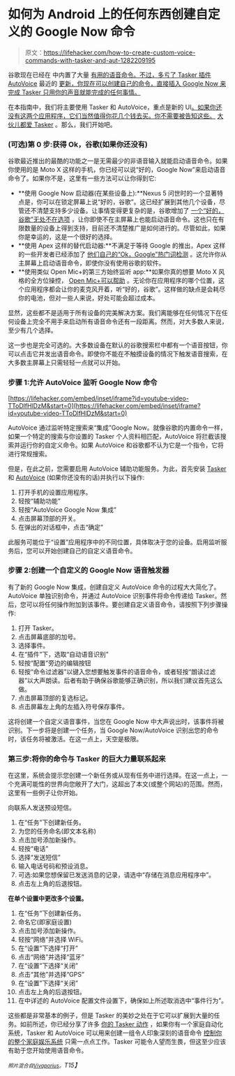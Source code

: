 # 如何为 Android 上的任何东西创建自定义的 Google Now 命令

> 原文：<https://lifehacker.com/how-to-create-custom-voice-commands-with-tasker-and-aut-1282209195>

谷歌现在已经在 中内置了大量 [有用的语音命令。不过，多亏了 Tasker 插件 AutoVoice](https://lifehacker.com/everything-you-didnt-know-you-could-do-with-google-voi-512727229) 最近的 [更新，你现在可以创建自己的命令，直接插入 Google Now 来完成 Tasker 只用你的声音就能完成的任何事情。](http://lifehacker.com/preview/autovoice-now-lets-you-create-custom-google-now-command-1607156863)



在本指南中，我们将主要使用 Tasker 和 AutoVoice，重点是新的 UI[。如果你还没有这两个应用程序，它们当然值得你花几个钱去买。你不需要被告知这些。](https://lifehacker.com/taskers-new-user-friendly-ui-makes-automating-your-andr-5992802) [大伙儿都爱 Tasker](http://lifehacker.com/show-us-your-best-tasker-actions-487360630) 。那么，我们开始吧。

### (可选)第 0 步:获得 Ok，谷歌(如果你还没有)

谷歌最近推出的最酷的功能之一是无需最少的非语音输入就能启动语音命令。如果你使用的是 Moto X 这样的手机，你已经可以说“好的，Google Now”来启动语音命令了。如果你不是，这里有一些方法可以让你得到它:

*   **使用 Google Now 启动器(在某些设备上):**Nexus 5 问世时的一个显著特点是，你可以在锁定屏幕上说“好的，谷歌”。这已经扩展到其他几个设备，尽管还不清楚支持多少设备。让事情变得更复杂的是，谷歌增加了 [一个“好的，谷歌”无处不在选项](http://www.androidpolice.com/2014/06/25/apk-download-google-search-v3-5-14-brings-ok-google-hotword-detection-to-any-screen/) ，让你即使不在主屏幕上也能启动语音命令。这也只在有限数量的设备上得到支持，目前还不清楚推广是如何进行的。尽管如此，如果你是幸运的，这是一个很好的选择。
*   **使用 Apex 这样的替代启动器:**不满足于等待 Google 的推出，Apex 这样的一些开发者已经添加了 [他们自己的“Ok，Google”热门词检测](http://www.androidpolice.com/2014/06/25/apex-launcher-adds-ok-google-hotword-detection-and-dynamic-icon-support-for-today-calendar-in-version-2-4/) 。这允许你从主屏幕上启动语音命令，即使你没有使用谷歌的软件。
*   **使用类似 Open Mic+的第三方始终监听 app:**如果你真的想要 Moto X 风格的全方位操控， [Open Mic+可以帮助](http://lifehacker.com/open-mic-brings-the-moto-xs-touchless-control-to-any-1211465747) 。无论你在应用程序的哪个位置，这个应用程序都会让你的麦克风开着，听“好的，谷歌”。这样做的缺点是会耗尽你的电池，但对一些人来说，好处可能会超过成本。

显然，这些都不是适用于所有设备的完美解决方案。我们离能够在任何情况下在任何设备上完全不用手来启动所有语音命令还有一段距离。然而，对大多数人来说，至少有几个选择。

这一步也是完全可选的。大多数设备在默认的谷歌搜索栏中都有一个语音按钮，你可以点击它并发出语音命令。即使你不能在不触摸设备的情况下触发语音搜索，在大多数主屏幕上只需轻轻一点就可以开始。

### 步骤 1:允许 AutoVoice 监听 Google Now 命令

 [https://lifehacker.com/embed/inset/iframe?id=youtube-video-TToDlfHlDzM&start=0](https://lifehacker.com/embed/inset/iframe?id=youtube-video-TToDlfHlDzM&start=0) 

AutoVoice 通过监听特定搜索来“集成”Google Now。就像谷歌的内置命令一样，如果一个特定的搜索与你设置的 Tasker 个人资料相匹配，AutoVoice 将拦截该搜索并运行你的自定义命令。如果 AutoVoice 和谷歌都不认为它是一个指令，它将进行常规搜索。

但是，在此之前，您需要启用 AutoVoice 辅助功能服务。为此，首先安装 [Tasker](https://play.google.com/store/apps/details?id=net.dinglisch.android.taskerm) 和 [AutoVoice](https://play.google.com/store/apps/details?id=com.joaomgcd.autovoice) (如果你还没有的话)并执行以下操作:

1.  打开手机的设置应用程序。
2.  轻按“辅助功能”
3.  轻按“AutoVoice Google Now 集成”
4.  点击屏幕顶部的开关。
5.  在弹出的对话框中，点击“确定”

此服务可能位于“设置”应用程序中的不同位置，具体取决于您的设备。启用监听服务后，您可以开始创建自己的自定义语音命令。

### 步骤 2:创建一个自定义的 Google Now 语音触发器

有了新的 Google Now 集成，创建自定义 AutoVoice 命令的过程大大简化了。AutoVoice 单独识别命令，并通过 AutoVoice 识别事件将命令传递给 Tasker。然后，您可以将任何操作附加到该事件。要创建自定义语音命令，请按照下列步骤操作:

1.  打开 Tasker。
2.  点击屏幕底部的加号。
3.  选择事件。
4.  在“插件”下，选取“自动语音识别”
5.  轻按“配置”旁边的编辑按钮
6.  轻按“命令过滤器”以键入您想要触发事件的语音命令，或者轻按“朗读过滤器”以大声朗读。后者有助于确保谷歌能够正确识别，所以我们建议首先这么做。
7.  点击屏幕顶部的复选标记。
8.  点击屏幕左上角的左插入符号保存事件。

这将创建一个自定义语音事件，当您在 Google Now 中大声说出时，该事件将被识别。下一步将是创建一个任务，当 Google Now/AutoVoice 识别出您的命令时，该任务将被激活。在这一点上，天空是极限。

### 第三步:将你的命令与 Tasker 的巨大力量联系起来

在这里，系统会提示您创建一个新任务或从现有任务中进行选择。在这一点上，一个充满可能性的世界向您敞开了大门，这超出了本文(或整个网站)的范围。然而，这里有一些例子让你开始。

向联系人发送预设短信。

1.  在“任务”下创建新任务。
2.  为您的任务命名(即文本名称)
3.  点击加号添加新操作。
4.  轻按“电话”
5.  选择“发送短信”
6.  输入电话号码和预设消息。
7.  可选:如果您想保留已发送消息的记录，请选中“存储在消息应用程序中”。
8.  点击左上角的后退按钮。

**在单个设置中更改多个设置。**

1.  在“任务”下创建新任务。
2.  命名它(即家庭设置)
3.  点击加号添加新操作。
4.  轻按“网络”并选择 WiFi。
5.  在“设置”下选择“打开”
6.  点击“网络”并选择“蓝牙”
7.  在“设置”下选择“关闭”
8.  点击“其他”并选择“GPS”
9.  在“设置”下选择“关闭”
10.  点击左上角的后退按钮。
11.  在中详述的 AutoVoice 配置文件设置下，确保如上所述取消选中“事件行为”。

这些都是非常基本的例子，但是 Tasker 的美妙之处在于它可以扩展到大量的任务。如前所述，你已经分享了许多 [你的 Tasker 动作](http://lifehacker.com/show-us-your-best-tasker-actions-487360630) ，如果你有一个家庭自动化系统，Tasker 和 AutoVoice 可以用来创建一组令人印象深刻的语音命令 [控制你的整个家庭娱乐系统](https://lifehacker.com/automate-your-home-via-voice-commands-with-tasker-and-v-493876426) 只需一点点工作。Tasker 可能令人望而生畏，但这至少应该有助于您开始使用语音命令。

*<small>照片混合自</small>*[*<small>Vivaporius</small>*](http://conworld.wikia.com/wiki/File:Thermal_Energy_Blast.jpg)*<small>。</small>T15】*